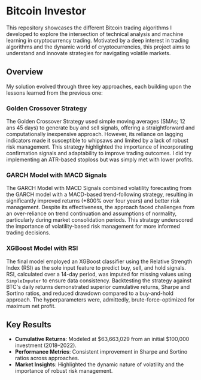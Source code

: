 # Bitcoin Investor

This repository showcases the different Bitcoin trading algorithms I developed to explore the intersection of technical analysis and machine learning in cryptocurrency trading. Motivated by a deep interest in trading algorithms and the dynamic world of cryptocurrencies, this project aims to understand and innovate strategies for navigating volatile markets.

## Overview

My solution evolved through three key approaches, each building upon the lessons learned from the previous one:

### Golden Crossover Strategy  
The Golden Crossover Strategy used simple moving averages (SMAs; 12 ans 45 days) to generate buy and sell signals, offering a straightforward and computationally inexpensive approach. However, its reliance on lagging indicators made it susceptible to whipsaws and limited by a lack of robust risk management. This strategy highlighted the importance of incorporating confirmation signals and adaptability to improve trading outcomes. I did try implementing an ATR-based stoploss but was simply met with lower profits.

### GARCH Model with MACD Signals  
The GARCH Model with MACD Signals combined volatility forecasting from the GARCH model with a MACD-based trend-following strategy, resulting in significantly improved returns (+800% over four years) and better risk management. Despite its effectiveness, the approach faced challenges from an over-reliance on trend continuation and assumptions of normality, particularly during market consolidation periods. This strategy underscored the importance of volatility-based risk management for more informed trading decisions.

### XGBoost Model with RSI  
The final model employed an XGBoost classifier using the Relative Strength Index (RSI) as the sole input feature to predict buy, sell, and hold signals. RSI, calculated over a 14-day period, was imputed for missing values using `SimpleImputer` to ensure data consistency. Backtesting the strategy against BTC's daily returns demonstrated superior cumulative returns, Sharpe and Sortino ratios, and reduced drawdown compared to a buy-and-hold approach. The hyperparameters were, admittedly, brute-force-optimized for maximum net profit.

## Key Results

- **Cumulative Returns**: Modeled at $63,663,029 from an initial $100,000 investment (2018–2022).
- **Performance Metrics**: Consistent improvement in Sharpe and Sortino ratios across approaches.
- **Market Insights**: Highlighted the dynamic nature of volatility and the importance of robust risk management.

